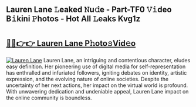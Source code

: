 ## Lauren Lane 𝙻eaked 𝙽u𝚍e - Part-TF0 𝚅𝚒deo B𝚒kini 𝙿hotos - Hot All 𝙻eaks Kvg1z

# <h2><a href="http://ld39gsu.urlbe.top/?page=Lauren+Lane">🔗🔗👉👉 Lauren Lane P𝚑oto𝚜Vid𝚎o</a></h2>

[![Lauren Lane](https://i.imgur.com/eBuTRDB.gif)](http://ld39gsu.urlbe.top/?page=Lauren+Lane)
Lauren Lane, an intriguing and contentious character, eludes easy definition. Her pioneering use of digital media for self-representation has enthralled and infuriated followers, igniting debates on identity, artistic expression, and the evolving nature of online societies. Despite the uncertainty of her next actions, her impact on the virtual world is profound. With unwavering dedication and undeniable appeal, Lauren Lane impact on the online community is boundless.
